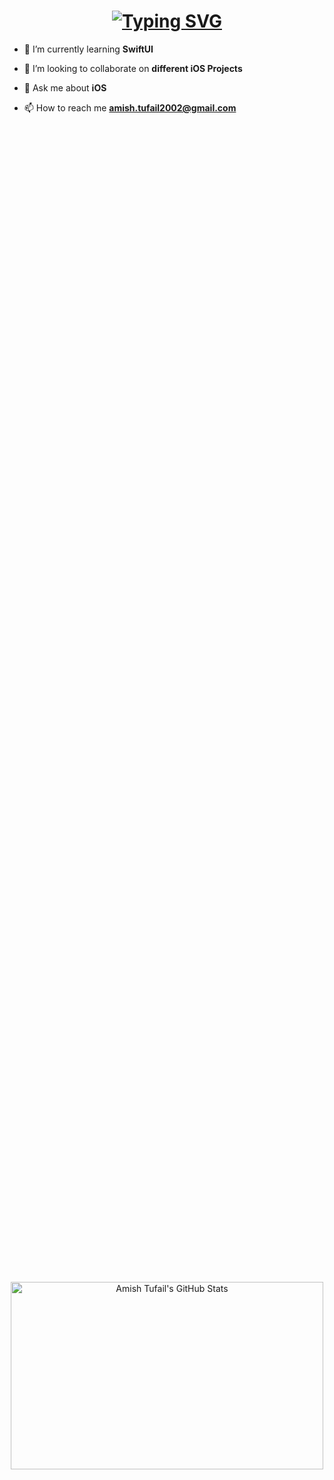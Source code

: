 <h1 align="center"><a href="https://git.io/typing-svg"><img src="https://readme-typing-svg.demolab.com?font=Fira+Code&size=40&pause=200&color=F74646&background=1DFFE200&center=true&vCenter=true&random=false&width=1000&height=200&lines=Indie+iOS+Developer;3%2B+years+of+experience;Always+learning+%26+Passionate" alt="Typing SVG" /></a></h1>


- 🌱 I’m currently learning **SwiftUI**

- 👯 I’m looking to collaborate on **different iOS Projects**

- 💬 Ask me about **iOS**

- 📫 How to reach me **amish.tufail2002@gmail.com**

<div align="center" style="display: flex; justify-content: center; align-items: center; height: 100vh;">
    <img src="https://stats.dooboo.io/api/github-stats-advanced?login=amish-tufail" width="500" height="300" alt="Amish Tufail's GitHub Stats">
</div>

<div align="center" style="display: flex; justify-content: center; align-items: center; height: 100vh;">
     <img src="https://stats.dooboo.io/api/github-trophies?login=amish-tufail" width="500" height="100" alt="Amish Tufail's GitHub Trophies">
</div>

<h3 align="left"><b>Connect with me:</b></h3>
<p align="left">
<a href="https://twitter.com/bisckoot" target="blank"><img align="center" src="https://raw.githubusercontent.com/rahuldkjain/github-profile-readme-generator/master/src/images/icons/Social/twitter.svg" alt="bisckoot" height="30" width="40" /></a>
<a href="https://linkedin.com/in/amish-tufail" target="blank"><img align="center" src="https://raw.githubusercontent.com/rahuldkjain/github-profile-readme-generator/master/src/images/icons/Social/linked-in-alt.svg" alt="amish-tufail" height="30" width="40" /></a>
<a href="https://instagram.com/bisckoot" target="blank"><img align="center" src="https://raw.githubusercontent.com/rahuldkjain/github-profile-readme-generator/master/src/images/icons/Social/instagram.svg" alt="bisckoot" height="30" width="40" /></a>
</p>

<div align="center" style="display: flex; justify-content: center; align-items: center; height: 100vh;">
    <a href="https://git.io/streak-stats"><img src="https://streak-stats.demolab.com?user=amish-tufail&theme=iceberg" alt="GitHub Streak" /></a>
</div>

